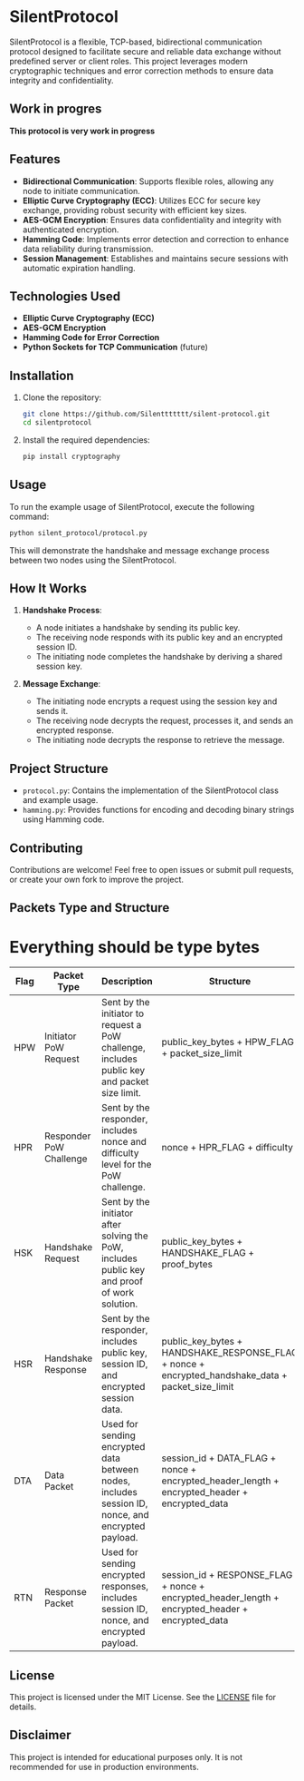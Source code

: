 # SilentProtocol

SilentProtocol is a flexible, TCP-based, bidirectional communication protocol designed to facilitate secure and reliable data exchange without predefined server or client roles. This project leverages modern cryptographic techniques and error correction methods to ensure data integrity and confidentiality.

## Work in progres
**This protocol is very work in progress**


## Features

- **Bidirectional Communication**: Supports flexible roles, allowing any node to initiate communication.
- **Elliptic Curve Cryptography (ECC)**: Utilizes ECC for secure key exchange, providing robust security with efficient key sizes.
- **AES-GCM Encryption**: Ensures data confidentiality and integrity with authenticated encryption.
- **Hamming Code**: Implements error detection and correction to enhance data reliability during transmission.
- **Session Management**: Establishes and maintains secure sessions with automatic expiration handling.

## Technologies Used

- **Elliptic Curve Cryptography (ECC)**
- **AES-GCM Encryption**
- **Hamming Code for Error Correction**
- **Python Sockets for TCP Communication** (future)

## Installation

1. Clone the repository:
   ```bash
   git clone https://github.com/Silenttttttt/silent-protocol.git
   cd silentprotocol
   ```

2. Install the required dependencies:
   ```bash
   pip install cryptography
   ```
## Usage

To run the example usage of SilentProtocol, execute the following command:

```bash
python silent_protocol/protocol.py
```

This will demonstrate the handshake and message exchange process between two nodes using the SilentProtocol.

## How It Works

1. **Handshake Process**:
   - A node initiates a handshake by sending its public key.
   - The receiving node responds with its public key and an encrypted session ID.
   - The initiating node completes the handshake by deriving a shared session key.

2. **Message Exchange**:
   - The initiating node encrypts a request using the session key and sends it.
   - The receiving node decrypts the request, processes it, and sends an encrypted response.
   - The initiating node decrypts the response to retrieve the message.

## Project Structure

- `protocol.py`: Contains the implementation of the SilentProtocol class and example usage.
- `hamming.py`: Provides functions for encoding and decoding binary strings using Hamming code.

## Contributing

Contributions are welcome! Feel free to open issues or submit pull requests, or create your own fork to improve the project.

## Packets Type and Structure

# Everything should be type bytes

| Flag | Packet Type | Description | Structure |
|------|-------------|-------------|-----------|
| HPW | Initiator PoW Request | Sent by the initiator to request a PoW challenge, includes public key and packet size limit. | public_key_bytes + HPW_FLAG + packet_size_limit |
| HPR | Responder PoW Challenge | Sent by the responder, includes nonce and difficulty level for the PoW challenge. | nonce + HPR_FLAG + difficulty|
| HSK | Handshake Request | Sent by the initiator after solving the PoW, includes public key and proof of work solution. | public_key_bytes + HANDSHAKE_FLAG + proof_bytes |
| HSR | Handshake Response | Sent by the responder, includes public key, session ID, and encrypted session data. | public_key_bytes + HANDSHAKE_RESPONSE_FLAG + nonce + encrypted_handshake_data + packet_size_limit |
| DTA | Data Packet | Used for sending encrypted data between nodes, includes session ID, nonce, and encrypted payload. | session_id + DATA_FLAG + nonce + encrypted_header_length + encrypted_header + encrypted_data |
| RTN | Response Packet | Used for sending encrypted responses, includes session ID, nonce, and encrypted payload. | session_id + RESPONSE_FLAG + nonce + encrypted_header_length + encrypted_header + encrypted_data |



## License

This project is licensed under the MIT License. See the [LICENSE](LICENSE) file for details.

## Disclaimer

This project is intended for educational purposes only. It is not recommended for use in production environments.

